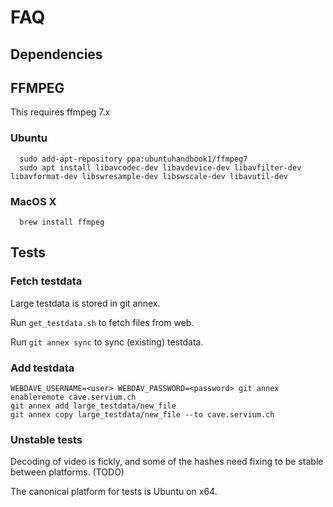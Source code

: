# FAQ

## Dependencies

## FFMPEG

This requires ffmpeg 7.x

### Ubuntu

```
  sudo add-apt-repository ppa:ubuntuhandbook1/ffmpeg7
  sudo apt install libavcodec-dev libavdevice-dev libavfilter-dev libavformat-dev libswresample-dev libswscale-dev libavutil-dev
```

### MacOS X
```
  brew install ffmpeg
```

## Tests

### Fetch testdata

Large testdata is stored in git annex.

Run `get_testdata.sh` to fetch files from web.

Run `git annex sync` to sync (existing) testdata.

### Add  testdata

```
WEBDAVE_USERNAME=<user> WEBDAV_PASSWORD=<password> git annex enableremote cave.servium.ch
git annex add large_testdata/new_file
git annex copy large_testdata/new_file --to cave.servium.ch
```

### Unstable tests

Decoding of video is fickly, and some of the hashes need fixing to be
stable between platforms. (TODO)

The canonical platform for tests is Ubuntu on x64.

